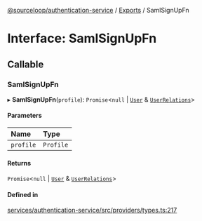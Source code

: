 [@sourceloop/authentication-service](../README.md) / [Exports](../modules.md) / SamlSignUpFn

# Interface: SamlSignUpFn

## Callable

### SamlSignUpFn

▸ **SamlSignUpFn**(`profile`): `Promise`<``null`` \| [`User`](../classes/User.md) & [`UserRelations`](UserRelations.md)\>

#### Parameters

| Name | Type |
| :------ | :------ |
| `profile` | `Profile` |

#### Returns

`Promise`<``null`` \| [`User`](../classes/User.md) & [`UserRelations`](UserRelations.md)\>

#### Defined in

[services/authentication-service/src/providers/types.ts:217](https://github.com/codeweb05/repo1/blob/ea19add/services/authentication-service/src/providers/types.ts#L217)
